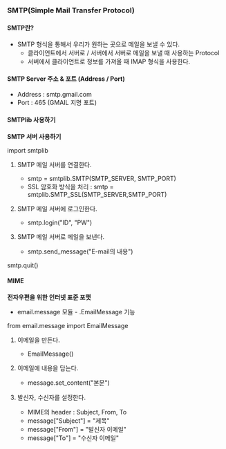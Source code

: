 ### SMTP(Simple Mail Transfer Protocol)

#### SMTP란?
 - SMTP 형식을 통해서 우리가 원하는 곳으로 메일을 보낼 수 있다.
    - 클라이언트에서 서버로 / 서버에서 서버로 메일을 보낼 때 사용하는 Protocol
    - 서버에서 클라이언트로 정보를 가져올 때 IMAP 형식을 사용한다.

#### SMTP Server 주소 & 포트 (Address / Port)
 - Address : smtp.gmail.com
 - Port : 465 (GMAIL 지명 포트)

#### SMTPlib 사용하기
**SMTP 서버 사용하기**

import smtplib

1. SMTP 메일 서버를 연결한다.
    - smtp = smtplib.SMTP(SMTP_SERVER, SMTP_PORT)
    - SSL 암호화 방식을 처리 : smtp = smtplib.SMTP_SSL(SMTP_SERVER,SMTP_PORT)

2. SMTP 메일 서버에 로그인한다.
    - smtp.login("ID", "PW")

3. SMTP 메일 서버로 메일을 보낸다.
    - smtp.send_message("E-mail의 내용")

smtp.quit()

#### MIME
**전자우편을 위한 인터넷 표준 포맷**
- email.message 모듈 - .EmailMessage 기능

from email.message import EmailMessage

1. 이메일을 만든다.
    - EmailMessage()

2. 이메일에 내용을 담는다.
    - message.set_content("본문")

3. 발신자, 수신자를 설정한다. 
    - MIME의 header : Subject, From, To
    - message["Subject"] = "제목"
    - message["From"] = "발신자 이메일"
    - message["To"] = "수신자 이메일"
